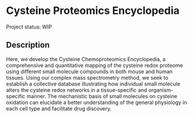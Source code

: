 # Cysteine Proteomics Encyclopedia

Project status: WIP

## Description
Here, we develop the Cysteine Chemoproteomics Encyclopedia, a comprehensive and quantitative mapping of the cysteine redox proteome using different small molecule compounds in both mouse and human tissues. Using our complex mass spectrometry method, we seek to establish a collective database illustrating how individual small molecule alters the cysteine redox networks in a tissue-specific and organism-specific manner. The mechanistic basis of small molecules on cysteine oxidation can elucidate a better understanding of the general physiology in each cell type and facilitate drug discovery.